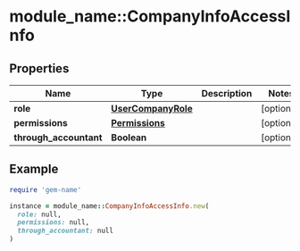 # module_name::CompanyInfoAccessInfo

## Properties

| Name | Type | Description | Notes |
| ---- | ---- | ----------- | ----- |
| **role** | [**UserCompanyRole**](UserCompanyRole.md) |  | [optional] |
| **permissions** | [**Permissions**](Permissions.md) |  | [optional] |
| **through_accountant** | **Boolean** |  | [optional] |

## Example

```ruby
require 'gem-name'

instance = module_name::CompanyInfoAccessInfo.new(
  role: null,
  permissions: null,
  through_accountant: null
)
```

